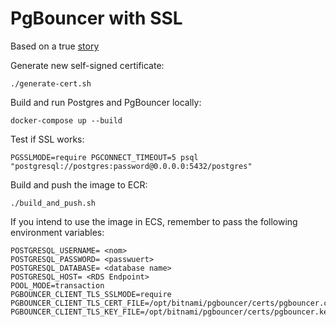 # PgBouncer with SSL

Based on a true [story](https://www.crunchydata.com/blog/improving-pgbouncer-security-with-tlsssl)

Generate new self-signed certificate:
```
./generate-cert.sh
```

Build and run Postgres and PgBouncer locally:
```
docker-compose up --build
```

Test if SSL works:
```
PGSSLMODE=require PGCONNECT_TIMEOUT=5 psql "postgresql://postgres:password@0.0.0.0:5432/postgres"
```

Build and push the image to ECR:
```
./build_and_push.sh
```

If you intend to use the image in ECS, remember to pass the following environment variables:
```
POSTGRESQL_USERNAME= <nom>
POSTGRESQL_PASSWORD= <passwuert>
POSTGRESQL_DATABASE= <database name>
POSTGRESQL_HOST= <RDS Endpoint>
POOL_MODE=transaction
PGBOUNCER_CLIENT_TLS_SSLMODE=require
PGBOUNCER_CLIENT_TLS_CERT_FILE=/opt/bitnami/pgbouncer/certs/pgbouncer.crt
PGBOUNCER_CLIENT_TLS_KEY_FILE=/opt/bitnami/pgbouncer/certs/pgbouncer.key
```
